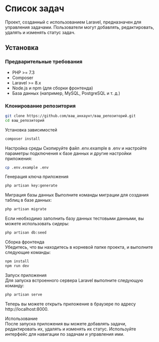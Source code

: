 # Список задач

Проект, созданный с использованием Laravel, предназначен для управления задачами. Пользователи могут добавлять, редактировать, удалять и изменять статус задач.

## Установка

### Предварительные требования

- PHP >= 7.3
- Composer
- Laravel >= 8.x
- Node.js и npm (для сборки фронтенда)
- База данных (например, MySQL, PostgreSQL и т. д.)

### Клонирование репозитория

```bash
git clone https://github.com/ваш_аккаунт/ваш_репозиторий.git
cd ваш_репозиторий
```
Установка зависимостей
```bash
composer install
```

Настройка среды
Скопируйте файл .env.example в .env и настройте параметры подключения к базе данных и другие настройки приложения:

```bash
cp .env.example .env
```
Генерация ключа приложения
```bash
php artisan key:generate
```
Миграция базы данных
Выполните команды миграции для создания таблиц в базе данных:

```bash
php artisan migrate
```
Если необходимо заполнить базу данных тестовыми данными, вы можете использовать сидеры:

```bash
php artisan db:seed
```
Сборка фронтенда<br>
Убедитесь, что вы находитесь в корневой папке проекта, и выполните следующие команды:

```bash
npm install
npm run dev
```
Запуск приложения<br>
Для запуска встроенного сервера Laravel выполните следующую команду:

```bash
php artisan serve
```
Теперь вы можете открыть приложение в браузере по адресу http://localhost:8000.

Использование<br>
После запуска приложения вы можете добавлять задачи, редактировать их, удалять и изменять их статус. Используйте интерфейс для навигации по задачам и управления ими.
